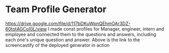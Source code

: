 # Team Profile Generator
https://drive.google.com/file/d/117bDKuWpnQEhmOAr3DZ-60totAGCol0L/view
I made const profiles for Manager, engineer, intern and employee and
connected them to the questions and answers, including each one's unique question
and answer. Above is the link to the screencastify of the deployed generator in action